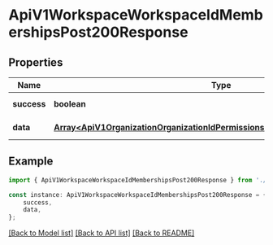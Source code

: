 # ApiV1WorkspaceWorkspaceIdMembershipsPost200Response


## Properties

Name | Type | Description | Notes
------------ | ------------- | ------------- | -------------
**success** | **boolean** |  | [default to undefined]
**data** | [**Array&lt;ApiV1OrganizationOrganizationIdPermissionsGet200ResponseMembership&gt;**](ApiV1OrganizationOrganizationIdPermissionsGet200ResponseMembership.md) |  | [default to undefined]

## Example

```typescript
import { ApiV1WorkspaceWorkspaceIdMembershipsPost200Response } from './api';

const instance: ApiV1WorkspaceWorkspaceIdMembershipsPost200Response = {
    success,
    data,
};
```

[[Back to Model list]](../README.md#documentation-for-models) [[Back to API list]](../README.md#documentation-for-api-endpoints) [[Back to README]](../README.md)
